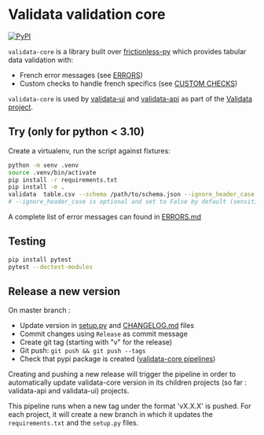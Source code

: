 # Validata validation core

[![PyPI](https://img.shields.io/pypi/v/validata-core.svg)](https://pypi.python.org/pypi/validata-core)

`validata-core` is a library built over [frictionless-py](https://github.com/frictionlessdata/frictionless-py) which provides tabular data validation with:

- French error messages (see [ERRORS](ERRORS.md))
- Custom checks to handle french specifics (see [CUSTOM CHECKS](validata_core/custom_checks/README.md))

`validata-core` is used by [validata-ui](https://git.opendatafrance.net/validata/validata-ui/) and [validata-api](https://git.opendatafrance.net/validata/validata-api/) as part of the [Validata project](https://validata.fr).

## Try (only for python < 3.10)

Create a virtualenv, run the script against fixtures:

```bash
python -m venv .venv
source .venv/bin/activate
pip install -r requirements.txt
pip install -e .
validata  table.csv --schema /path/to/schema.json --ignore_header_case   
# --ignore_header_case is optional and set to False by default (sensitive to the case by default)
```

A complete list of error messages can found in [ERRORS.md](ERRORS.md)

## Testing

```bash
pip install pytest
pytest --doctest-modules
```

## Release a new version

On master branch :
- Update version in [setup.py](setup.py) and [CHANGELOG.md](CHANGELOG.md) files
- Commit changes using `Release` as commit message
- Create git tag (starting with "v" for the release)
- Git push: `git push && git push --tags`
- Check that pypi package is created ([validata-core pipelines](https://git.opendatafrance.net/validata/validata-core/-/pipelines))


Creating and pushing a new release will trigger the pipeline in order to automatically update validata-core version in its children projects (so far : validata-api and validata-ui) projects.

This pipeline runs when a new tag under the format 'vX.X.X' is pushed. For each project, it will create a new branch in which it updates the `requirements.txt` and the `setup.py` files.

